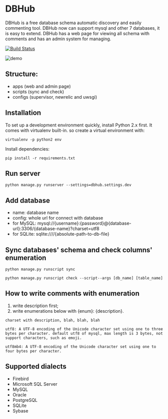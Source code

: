 # DBHub

DBHub is a free database schema automatic discovery and easily commenting tool. 
DBHub now can support mysql and other 7 databases, it is easy to extend.
DBHub has a web page for viewing all schema with comments and has an admin system for managing.

[![Build Status](https://travis-ci.org/huifenqi/dbhub.png?branch=master)](https://travis-ci.org/huifenqi/dbhub)

![demo](./screenshoot.png)

## Structure:

* apps (web and admin page)
* scripts (sync and check)
* configs (supervisor, newrelic and uwsgi)

## Installation

To set up a development environment quickly, install Python 2.x first. It
comes with virtualenv built-in. so create a virtual environment with:

`virtualenv -p python2 env`

Install dependencies:

`pip install -r requirements.txt`

## Run server

`python manage.py runserver --settings=dbhub.settings.dev`

## Add database

* name: database name
* config: whole url for connect with database
* for MySQL: mysql://{username}:{password}@{database-url}:3306/{database-name}?charset=utf8
* for SQLite: sqlite:////{absolute-path-to-db-file}

## Sync databases' schema and check columns' enumeration

`python manage.py runscript sync`

`python manage.py runscript check --script--args [db_name] [table_name] `

## How to write comments with enumeration

1. write description first;
2. write enumerations below with {enum}: {description}.

```
charset with description, blah, blah, blah

utf8: A UTF-8 encoding of the Unicode character set using one to three bytes per character. default utf8 of mysql, max length is 3 bytes, not support characters, such as emoji.

utf8mb4: A UTF-8 encoding of the Unicode character set using one to four bytes per character.

```

## Supported dialects

* Firebird
* Microsoft SQL Server
* MySQL
* Oracle
* PostgreSQL
* SQLite
* Sybase
